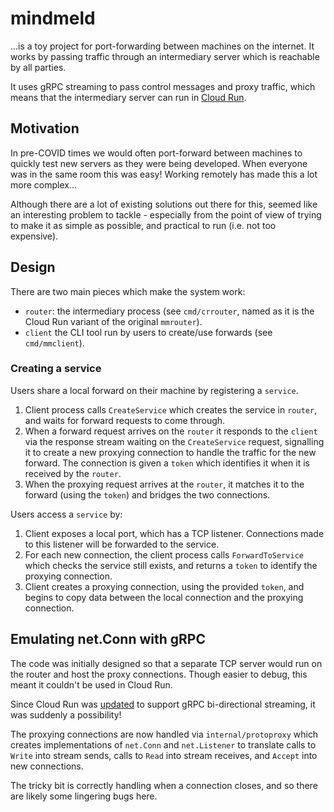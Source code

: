 # mindmeld

...is a toy project for port-forwarding between machines on the internet.  It works by passing traffic through an intermediary server which is reachable by all parties.

It uses gRPC streaming to pass control messages and proxy traffic, which means that the intermediary server can run in [Cloud Run](https://cloud.google.com/run).

## Motivation

In pre-COVID times we would often port-forward between machines  to quickly test new servers as they were being developed.  When everyone was in the same room this was easy!  Working remotely has made this a lot more complex...

Although there are a lot of existing solutions out there for this, seemed like an interesting problem to tackle - especially from the point of view of trying to make it as simple as possible, and practical to run (i.e. not too expensive).

## Design

There are two main pieces which make the system work:
* `router`: the intermediary process (see `cmd/crrouter`, named as it is the Cloud Run variant of the original `mmrouter`).
* `client` the CLI tool run by users to create/use forwards (see `cmd/mmclient`).

### Creating a service

Users share a local forward on their machine by registering a `service`.

1. Client process calls `CreateService` which creates the service in `router`, and waits for forward requests to come through.
1. When a forward request arrives on the `router` it responds to the `client` via the response stream waiting on the `CreateService` request, signalling it to create a new proxying connection to handle the traffic for the new forward.  The connection is given a `token` which identifies it when it is received by the `router`.
1. When the proxying request arrives at the `router`, it matches it to the forward (using the `token`) and bridges the two connections.

Users access a `service` by:

1. Client exposes a local port, which has a TCP listener.  Connections made to this listener will be forwarded to the service.
1. For each new connection, the client process calls `ForwardToService` which checks the service still exists, and returns a `token` to identify the proxying connection.
2. Client creates a proxying connection, using the provided `token`, and begins to copy data between the local connection and the proxying connection.

## Emulating net.Conn with gRPC

The code was initially designed so that a separate TCP server would run on the router and host the proxy connections. Though easier to debug, this meant it couldn't be used in Cloud Run.

Since Cloud Run was [updated](https://cloud.google.com/blog/products/serverless/cloud-run-gets-websockets-http-2-and-grpc-bidirectional-streams) to support gRPC bi-directional streaming, it was suddenly a possibility!

The proxying connections are now handled via `internal/protoproxy` which creates implementations of `net.Conn` and `net.Listener` to translate calls to `Write` into stream sends, calls to `Read` into stream receives, and `Accept` into new connections.

The tricky bit is correctly handling when a connection closes, and so there are likely some lingering bugs here.
